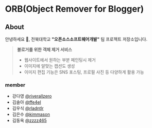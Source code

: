 # ORB(Object Remover for Blogger)

## About
안녕하세요 👋, 전북대학교 **"오픈소스소프트웨어개발"** 팀 프로젝트 저장소입니다.

> **블로거를 위한 객체 제거 서비스**
> - 웹사이트에서 원하는 부분 페인팅시 제거
> - 이미지에 알맞는 캡션도 생성
> - 이미지 편집 기능은 SNS 포스팅, 프로필 사진 등 다양하게 활용 가능
### member
- 강다영 [@riverallzero](https://github.com/riverallzero)
- 김솔아 [@ffe4el](https://github.com/ffe4el)
- 김우식 [@rladntlr](https://github.com/rladntlr)
- 김은수 [@kimmason](https://github.com/kimmason)
- 김동옥 [@zzzz465](https://github.com/zzzz465)
